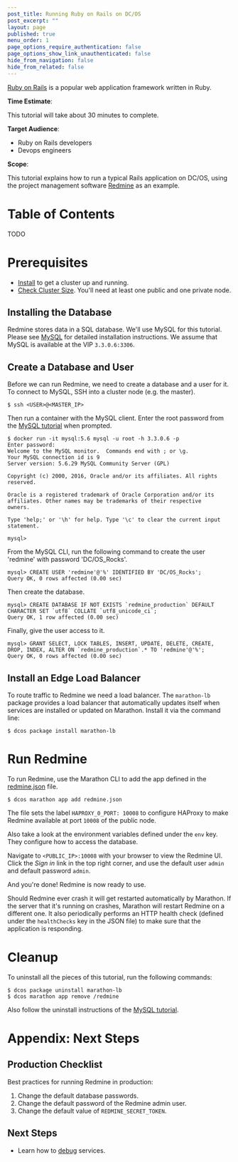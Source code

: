 ```yaml
---
post_title: Running Ruby on Rails on DC/OS
post_excerpt: ""
layout: page
published: true
menu_order: 1
page_options_require_authentication: false
page_options_show_link_unauthenticated: false
hide_from_navigation: false
hide_from_related: false
---
```


[Ruby on Rails](http://rubyonrails.org/) is a popular web application framework written in Ruby.

**Time Estimate**:

This tutorial will take about 30 minutes to complete.

**Target Audience**:

- Ruby on Rails developers
- Devops engineers

**Scope**:

This tutorial explains how to run a typical Rails application on DC/OS, using the project management software [Redmine](http://www.redmine.org/) as an example.

# Table of Contents

TODO

# Prerequisites

- [Install](../install/README.md) to get a cluster up and running.
- [Check Cluster Size](../getting-started/cluster-size/README.md). You'll need at least one public and one private node.

## Installing the Database

Redmine stores data in a SQL database.
We'll use MySQL for this tutorial. Please see [MySQL](../mysql/README.md) for detailed installation instructions.
We assume that MySQL is available at the VIP `3.3.0.6:3306`.

## Create a Database and User

Before we can run Redmine, we need to create a database and a user for it.
To connect to MySQL, SSH into a cluster node (e.g. the master).

```
$ ssh <USER>@<MASTER_IP>
```

Then run a container with the MySQL client.
Enter the root password from the [MySQL tutorial](../mysql/README.md) when prompted.

```
$ docker run -it mysql:5.6 mysql -u root -h 3.3.0.6 -p
Enter password:
Welcome to the MySQL monitor.  Commands end with ; or \g.
Your MySQL connection id is 9
Server version: 5.6.29 MySQL Community Server (GPL)

Copyright (c) 2000, 2016, Oracle and/or its affiliates. All rights reserved.

Oracle is a registered trademark of Oracle Corporation and/or its
affiliates. Other names may be trademarks of their respective
owners.

Type 'help;' or '\h' for help. Type '\c' to clear the current input statement.

mysql>
```

From the MySQL CLI, run the following command to create the user 'redmine' with password 'DC/OS_Rocks'.

```
mysql> CREATE USER 'redmine'@'%' IDENTIFIED BY 'DC/OS_Rocks';
Query OK, 0 rows affected (0.00 sec)
```

Then create the database.

```
mysql> CREATE DATABASE IF NOT EXISTS `redmine_production` DEFAULT CHARACTER SET `utf8` COLLATE `utf8_unicode_ci`;
Query OK, 1 row affected (0.00 sec)
```

Finally, give the user access to it.

```
mysql> GRANT SELECT, LOCK TABLES, INSERT, UPDATE, DELETE, CREATE, DROP, INDEX, ALTER ON `redmine_production`.* TO 'redmine'@'%';
Query OK, 0 rows affected (0.00 sec)
```

## Install an Edge Load Balancer

To route traffic to Redmine we need a load balancer. The `marathon-lb` package provides a load balancer that automatically updates itself when services are installed or updated on Marathon. Install it via the command line:

```
$ dcos package install marathon-lb
```

# Run Redmine

To run Redmine, use the Marathon CLI to add the app defined in the [redmine.json](redmine.json) file.

```
$ dcos marathon app add redmine.json
```

The file sets the label `HAPROXY_0_PORT: 10008` to configure HAProxy to make Redmine available at port `10008` of the public node.

Also take a look at the environment variables defined under the `env` key. They configure how to access the database.

Navigate to `<PUBLIC_IP>:10008` with your browser to view the Redmine UI.
Click the *Sign in* link in the top right corner, and use the default user `admin` and default password `admin`.

And you're done! Redmine is now ready to use.

Should Redmine ever crash it will get restarted automatically by Marathon. If the server that it's running on crashes, Marathon will restart Redmine on a different one. It also periodically performs an HTTP health check (defined under the `healthChecks` key in the JSON file) to make sure that the application is responding.

# Cleanup

To uninstall all the pieces of this tutorial, run the following commands:

```
$ dcos package uninstall marathon-lb
$ dcos marathon app remove /redmine
```

Also follow the uninstall instructions of the [MySQL tutorial](../mysql/README.md).

# Appendix: Next Steps

## Production Checklist

Best practices for running Redmine in production:

1. Change the default database passwords.
1. Change the default password of the Redmine admin user.
1. Change the default value of `REDMINE_SECRET_TOKEN`.

## Next Steps

- Learn how to [debug](../debugging/README.md) services.
